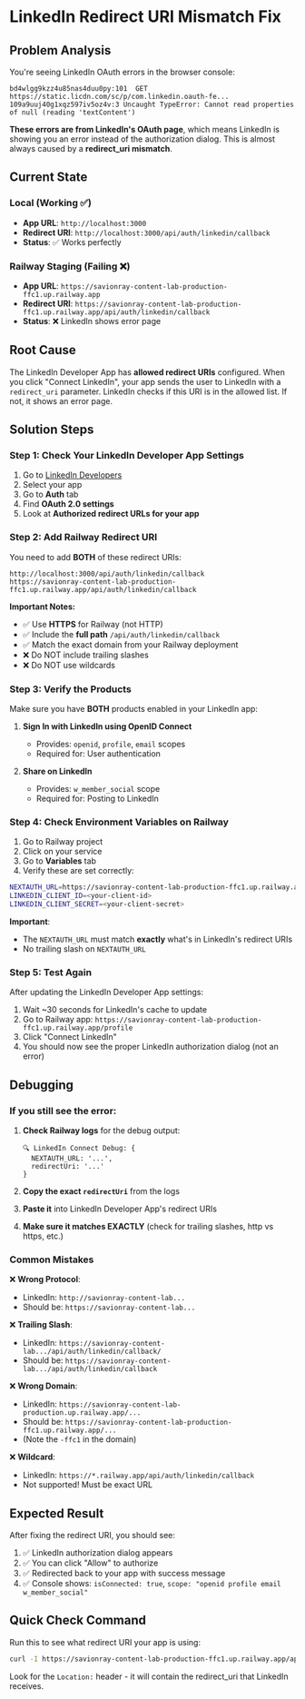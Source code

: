 # LinkedIn Redirect URI Mismatch Fix

## Problem Analysis

You're seeing LinkedIn OAuth errors in the browser console:
```
bd4wlgg9kzz4u85nas4duu0py:101  GET https://static.licdn.com/sc/p/com.linkedin.oauth-fe...
109a9uuj40g1xqz597iv5oz4v:3 Uncaught TypeError: Cannot read properties of null (reading 'textContent')
```

**These errors are from LinkedIn's OAuth page**, which means LinkedIn is showing you an error instead of the authorization dialog. This is almost always caused by a **redirect_uri mismatch**.

## Current State

### Local (Working ✅)
- **App URL**: `http://localhost:3000`
- **Redirect URI**: `http://localhost:3000/api/auth/linkedin/callback`
- **Status**: ✅ Works perfectly

### Railway Staging (Failing ❌)
- **App URL**: `https://savionray-content-lab-production-ffc1.up.railway.app`
- **Redirect URI**: `https://savionray-content-lab-production-ffc1.up.railway.app/api/auth/linkedin/callback`
- **Status**: ❌ LinkedIn shows error page

## Root Cause

The LinkedIn Developer App has **allowed redirect URIs** configured. When you click "Connect LinkedIn", your app sends the user to LinkedIn with a `redirect_uri` parameter. LinkedIn checks if this URI is in the allowed list. If not, it shows an error page.

## Solution Steps

### Step 1: Check Your LinkedIn Developer App Settings

1. Go to [LinkedIn Developers](https://www.linkedin.com/developers/apps)
2. Select your app
3. Go to **Auth** tab
4. Find **OAuth 2.0 settings**
5. Look at **Authorized redirect URLs for your app**

### Step 2: Add Railway Redirect URI

You need to add **BOTH** of these redirect URIs:

```
http://localhost:3000/api/auth/linkedin/callback
https://savionray-content-lab-production-ffc1.up.railway.app/api/auth/linkedin/callback
```

**Important Notes:**
- ✅ Use **HTTPS** for Railway (not HTTP)
- ✅ Include the **full path** `/api/auth/linkedin/callback`
- ✅ Match the exact domain from your Railway deployment
- ❌ Do NOT include trailing slashes
- ❌ Do NOT use wildcards

### Step 3: Verify the Products

Make sure you have **BOTH** products enabled in your LinkedIn app:

1. **Sign In with LinkedIn using OpenID Connect**
   - Provides: `openid`, `profile`, `email` scopes
   - Required for: User authentication

2. **Share on LinkedIn**
   - Provides: `w_member_social` scope
   - Required for: Posting to LinkedIn

### Step 4: Check Environment Variables on Railway

1. Go to Railway project
2. Click on your service
3. Go to **Variables** tab
4. Verify these are set correctly:

```bash
NEXTAUTH_URL=https://savionray-content-lab-production-ffc1.up.railway.app
LINKEDIN_CLIENT_ID=<your-client-id>
LINKEDIN_CLIENT_SECRET=<your-client-secret>
```

**Important**: 
- The `NEXTAUTH_URL` must match **exactly** what's in LinkedIn's redirect URIs
- No trailing slash on `NEXTAUTH_URL`

### Step 5: Test Again

After updating the LinkedIn Developer App settings:

1. Wait ~30 seconds for LinkedIn's cache to update
2. Go to Railway app: `https://savionray-content-lab-production-ffc1.up.railway.app/profile`
3. Click "Connect LinkedIn"
4. You should now see the proper LinkedIn authorization dialog (not an error)

## Debugging

### If you still see the error:

1. **Check Railway logs** for the debug output:
   ```
   🔍 LinkedIn Connect Debug: {
     NEXTAUTH_URL: '...',
     redirectUri: '...'
   }
   ```

2. **Copy the exact `redirectUri`** from the logs

3. **Paste it** into LinkedIn Developer App's redirect URIs

4. **Make sure it matches EXACTLY** (check for trailing slashes, http vs https, etc.)

### Common Mistakes

❌ **Wrong Protocol**:
   - LinkedIn: `http://savionray-content-lab...`
   - Should be: `https://savionray-content-lab...`

❌ **Trailing Slash**:
   - LinkedIn: `https://savionray-content-lab.../api/auth/linkedin/callback/`
   - Should be: `https://savionray-content-lab.../api/auth/linkedin/callback`

❌ **Wrong Domain**:
   - LinkedIn: `https://savionray-content-lab-production.up.railway.app/...`
   - Should be: `https://savionray-content-lab-production-ffc1.up.railway.app/...`
   - (Note the `-ffc1` in the domain)

❌ **Wildcard**:
   - LinkedIn: `https://*.railway.app/api/auth/linkedin/callback`
   - Not supported! Must be exact URL

## Expected Result

After fixing the redirect URI, you should see:

1. ✅ LinkedIn authorization dialog appears
2. ✅ You can click "Allow" to authorize
3. ✅ Redirected back to your app with success message
4. ✅ Console shows: `isConnected: true`, `scope: "openid profile email w_member_social"`

## Quick Check Command

Run this to see what redirect URI your app is using:

```bash
curl -I https://savionray-content-lab-production-ffc1.up.railway.app/api/auth/linkedin/connect
```

Look for the `Location:` header - it will contain the redirect_uri that LinkedIn receives.


